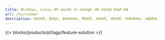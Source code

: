 ```yaml
---
title: Windows, Linux और macOS पर आउटलुक और थंडरबर्ड फ़ाइलें देखें 
url: /hi/viewer
description: एमएसजी, ईएमएल, ईएमएलएक्स, पीएसटी, ओएसटी, ओएफटी, एमबीओएक्स, आईसीएस और वीसीएफ फाइलों को देखने के लिए मुफ्त ऐप और एपीआई
---
```


{{< blocks/products/pf/agp/feature-solution >}} 

